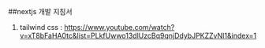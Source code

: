 ##nextjs 개발 지침서

1. tailwind css : https://www.youtube.com/watch?v=xT8bFaHA0tc&list=PLkfUwwo13dlUzcBq9qnjDdybJPKZZvNI1&index=1

